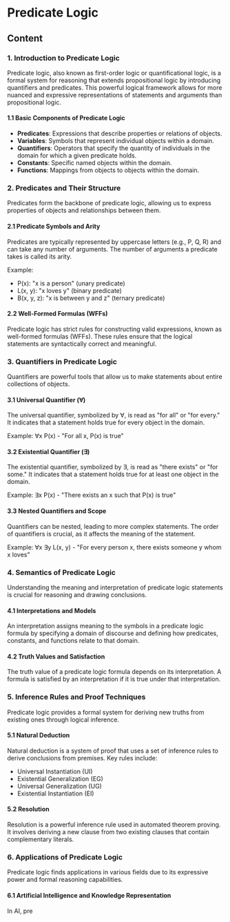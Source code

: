 # Predicate Logic

## Content

### 1. Introduction to Predicate Logic

Predicate logic, also known as first-order logic or quantificational logic, is a formal system for reasoning that extends propositional logic by introducing quantifiers and predicates. This powerful logical framework allows for more nuanced and expressive representations of statements and arguments than propositional logic.

#### 1.1 Basic Components of Predicate Logic

- **Predicates**: Expressions that describe properties or relations of objects.
- **Variables**: Symbols that represent individual objects within a domain.
- **Quantifiers**: Operators that specify the quantity of individuals in the domain for which a given predicate holds.
- **Constants**: Specific named objects within the domain.
- **Functions**: Mappings from objects to objects within the domain.

### 2. Predicates and Their Structure

Predicates form the backbone of predicate logic, allowing us to express properties of objects and relationships between them.

#### 2.1 Predicate Symbols and Arity

Predicates are typically represented by uppercase letters (e.g., P, Q, R) and can take any number of arguments. The number of arguments a predicate takes is called its arity.

Example:
- P(x): "x is a person" (unary predicate)
- L(x, y): "x loves y" (binary predicate)
- B(x, y, z): "x is between y and z" (ternary predicate)

#### 2.2 Well-Formed Formulas (WFFs)

Predicate logic has strict rules for constructing valid expressions, known as well-formed formulas (WFFs). These rules ensure that the logical statements are syntactically correct and meaningful.

### 3. Quantifiers in Predicate Logic

Quantifiers are powerful tools that allow us to make statements about entire collections of objects.

#### 3.1 Universal Quantifier (∀)

The universal quantifier, symbolized by ∀, is read as "for all" or "for every." It indicates that a statement holds true for every object in the domain.

Example: ∀x P(x) - "For all x, P(x) is true"

#### 3.2 Existential Quantifier (∃)

The existential quantifier, symbolized by ∃, is read as "there exists" or "for some." It indicates that a statement holds true for at least one object in the domain.

Example: ∃x P(x) - "There exists an x such that P(x) is true"

#### 3.3 Nested Quantifiers and Scope

Quantifiers can be nested, leading to more complex statements. The order of quantifiers is crucial, as it affects the meaning of the statement.

Example: ∀x ∃y L(x, y) - "For every person x, there exists someone y whom x loves"

### 4. Semantics of Predicate Logic

Understanding the meaning and interpretation of predicate logic statements is crucial for reasoning and drawing conclusions.

#### 4.1 Interpretations and Models

An interpretation assigns meaning to the symbols in a predicate logic formula by specifying a domain of discourse and defining how predicates, constants, and functions relate to that domain.

#### 4.2 Truth Values and Satisfaction

The truth value of a predicate logic formula depends on its interpretation. A formula is satisfied by an interpretation if it is true under that interpretation.

### 5. Inference Rules and Proof Techniques

Predicate logic provides a formal system for deriving new truths from existing ones through logical inference.

#### 5.1 Natural Deduction

Natural deduction is a system of proof that uses a set of inference rules to derive conclusions from premises. Key rules include:

- Universal Instantiation (UI)
- Existential Generalization (EG)
- Universal Generalization (UG)
- Existential Instantiation (EI)

#### 5.2 Resolution

Resolution is a powerful inference rule used in automated theorem proving. It involves deriving a new clause from two existing clauses that contain complementary literals.

### 6. Applications of Predicate Logic

Predicate logic finds applications in various fields due to its expressive power and formal reasoning capabilities.

#### 6.1 Artificial Intelligence and Knowledge Representation

In AI, pre